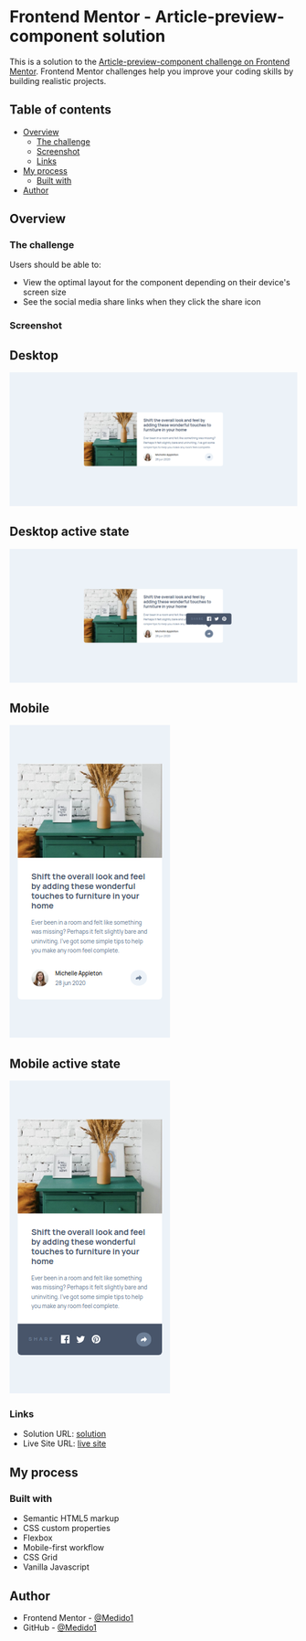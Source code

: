 # Frontend Mentor - Article-preview-component  solution

This is a solution to the [Article-preview-component challenge on Frontend Mentor](https://www.frontendmentor.io/challenges/article-preview-component-dYBN_pYFT/hub). Frontend Mentor challenges help you improve your coding skills by building realistic projects. 

## Table of contents

- [Overview](#overview)
  - [The challenge](#the-challenge)
  - [Screenshot](#screenshot)
  - [Links](#links)
- [My process](#my-process)
  - [Built with](#built-with)
- [Author](#author)

## Overview

### The challenge

Users should be able to:

- View the optimal layout for the component depending on their device's screen size
- See the social media share links when they click the share icon

### Screenshot

  ## Desktop 
  ![](./screenshots/Desktop.png)

  ## Desktop active state

  ![](./screenshots/desktopActive.png)

  ## Mobile 
  ![](./screenshots/mobile.png)

  ## Mobile active state 
  ![](./screenshots/mobileActive.png)

### Links

- Solution URL: [solution](https://github.com/Medido1/Frontend-Mentor-Article-preview-component)
- Live Site URL: [live site]()

## My process

### Built with

- Semantic HTML5 markup
- CSS custom properties
- Flexbox
- Mobile-first workflow
- CSS Grid
- Vanilla Javascript

## Author

- Frontend Mentor - [@Medido1](https://www.frontendmentor.io/profile/Medido1)
- GitHub - [@Medido1](https://github.com/Medido1)


